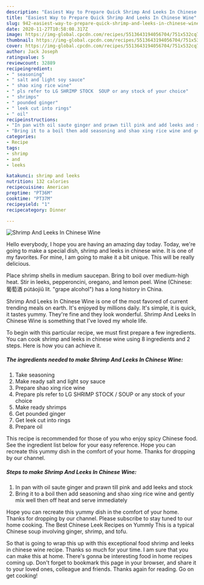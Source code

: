 ```yaml
---
description: "Easiest Way to Prepare Quick Shrimp And Leeks In Chinese Wine"
title: "Easiest Way to Prepare Quick Shrimp And Leeks In Chinese Wine"
slug: 942-easiest-way-to-prepare-quick-shrimp-and-leeks-in-chinese-wine
date: 2020-11-27T10:58:08.317Z
image: https://img-global.cpcdn.com/recipes/5513643194056704/751x532cq70/shrimp-and-leeks-in-chinese-wine-recipe-main-photo.jpg
thumbnail: https://img-global.cpcdn.com/recipes/5513643194056704/751x532cq70/shrimp-and-leeks-in-chinese-wine-recipe-main-photo.jpg
cover: https://img-global.cpcdn.com/recipes/5513643194056704/751x532cq70/shrimp-and-leeks-in-chinese-wine-recipe-main-photo.jpg
author: Jack Joseph
ratingvalue: 5
reviewcount: 32889
recipeingredient:
- " seasoning"
- " salt and light soy sauce"
- " shao xing rice wine"
- " pls refer to LG SHRIMP STOCK  SOUP or any stock of your choice"
- " shrimps"
- " pounded ginger"
- " leek cut into rings"
- " oil"
recipeinstructions:
- "In pan with oil saute ginger and prawn till pink and add leeks and stock"
- "Bring it to a boil then add seasoning and shao xing rice wine and gently mix well then off heat and serve immediately"
categories:
- Recipe
tags:
- shrimp
- and
- leeks

katakunci: shrimp and leeks 
nutrition: 132 calories
recipecuisine: American
preptime: "PT36M"
cooktime: "PT37M"
recipeyield: "1"
recipecategory: Dinner

---
```



![Shrimp And Leeks In Chinese Wine](https://img-global.cpcdn.com/recipes/5513643194056704/751x532cq70/shrimp-and-leeks-in-chinese-wine-recipe-main-photo.jpg)

Hello everybody, I hope you are having an amazing day today. Today, we're going to make a special dish, shrimp and leeks in chinese wine. It is one of my favorites. For mine, I am going to make it a bit unique. This will be really delicious.

Place shrimp shells in medium saucepan. Bring to boil over medium-high heat. Stir in leeks, pepperoncini, oregano, and lemon peel. Wine (Chinese: 葡萄酒 pútáojiǔ lit. &#34;grape alcohol&#34;) has a long history in China.

Shrimp And Leeks In Chinese Wine is one of the most favored of current trending meals on earth. It's enjoyed by millions daily. It's simple, it is quick, it tastes yummy. They're fine and they look wonderful. Shrimp And Leeks In Chinese Wine is something that I've loved my whole life.


To begin with this particular recipe, we must first prepare a few ingredients. You can cook shrimp and leeks in chinese wine using 8 ingredients and 2 steps. Here is how you can achieve it.

<!--inarticleads1-->

##### The ingredients needed to make Shrimp And Leeks In Chinese Wine:

1. Take  seasoning
1. Make ready  salt and light soy sauce
1. Prepare  shao xing rice wine
1. Prepare  pls refer to LG SHRIMP STOCK / SOUP or any stock of your choice
1. Make ready  shrimps
1. Get  pounded ginger
1. Get  leek cut into rings
1. Prepare  oil


This recipe is recommended for those of you who enjoy spicy Chinese food. See the ingredient list below for your easy reference. Hope you can recreate this yummy dish in the comfort of your home. Thanks for dropping by our channel. 

<!--inarticleads2-->

##### Steps to make Shrimp And Leeks In Chinese Wine:

1. In pan with oil saute ginger and prawn till pink and add leeks and stock
1. Bring it to a boil then add seasoning and shao xing rice wine and gently mix well then off heat and serve immediately


Hope you can recreate this yummy dish in the comfort of your home. Thanks for dropping by our channel. Please subscribe to stay tuned to our home cooking. The Best Chinese Leek Recipes on Yummly This is a typical Chinese soup involving ginger, shrimp, and tofu. 

So that is going to wrap this up with this exceptional food shrimp and leeks in chinese wine recipe. Thanks so much for your time. I am sure that you can make this at home. There's gonna be interesting food in home recipes coming up. Don't forget to bookmark this page in your browser, and share it to your loved ones, colleague and friends. Thanks again for reading. Go on get cooking!
